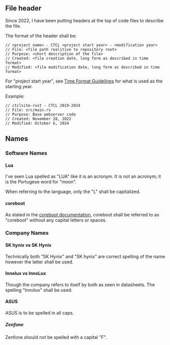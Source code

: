 ## File header
Since 2022, I have been putting headers at the top of code files to describe the file.

The format of the header shall be:
```
// <project name> - CTCL <project start year> - <modification year>
// File: <file path realitive to repository root>
// Purpose: <short description of the file>
// Created: <file creation date, long form as described in time format>
// Modified: <file modification date, long form as described in time format>
```

For "project start year", see [Time Format Guidelines](/projects/style/misc/time/) for what is used as the starting year.

Example:
```
// ctclsite-rust - CTCL 2019-2024
// File: src/main.rs
// Purpose: Base webserver code
// Created: November 28, 2022
// Modified: October 6, 2024
```

## Names

### Software Names

#### Lua
I've seen Lua spelled as "LUA" like it is an acronym. It is not an acronym; it is the Portugese word for "moon".

When referring to the language, only the "L" shall be capitalized.

#### coreboot
As stated in the [coreboot documentation](https://doc.coreboot.org), coreboot shall be referred to as "coreboot" without any capital letters or spaces.

### Company Names

#### SK hynix vs SK Hynix
Technically both "SK Hynix" and "SK hynix" are correct spelling of the name however the latter shall be used.

#### Innolux vs InnoLux
Though the company refers to itself by both as seen in datasheets. The spelling "Innolux" shall be used.

#### ASUS
ASUS is to be spelled in all caps.

##### Zenfone
Zenfone should not be spelled with a capital "F".